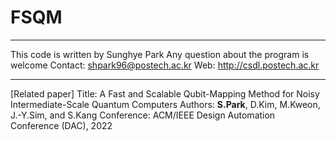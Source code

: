 # FSQM

**********************************************
This code is written by Sunghye Park
Any question about the program is welcome
Contact: shpark96@postech.ac.kr
Web:     http://csdl.postech.ac.kr
**********************************************

[Related paper]
Title: A Fast and Scalable Qubit-Mapping Method for Noisy Intermediate-Scale Quantum Computers
Authors: **S.Park**, D.Kim, M.Kweon, J.-Y.Sim, and S.Kang
Conference: ACM/IEEE Design Automation Conference (DAC), 2022
